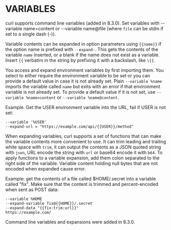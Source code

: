 <!-- Copyright (C) Daniel Stenberg, <daniel@haxx.se>, et al. -->
<!-- SPDX-License-Identifier: curl -->
# VARIABLES
curl supports command line variables (added in 8.3.0). Set variables with
--variable name=content or --variable name@file (where `file` can be stdin if
set to a single dash (-)).

Variable contents can be expanded in option parameters using `{{name}}` if the
option name is prefixed with `--expand-`. This gets the contents of the
variable `name` inserted, or a blank if the name does not exist as a
variable. Insert `{{` verbatim in the string by prefixing it with a backslash,
like `\{{`.

You access and expand environment variables by first importing them. You
select to either require the environment variable to be set or you can provide
a default value in case it is not already set. Plain `--variable %name`
imports the variable called `name` but exits with an error if that environment
variable is not already set. To provide a default value if it is not set, use
`--variable %name=content` or `--variable %name@content`.

Example. Get the USER environment variable into the URL, fail if USER is not
set:

    --variable '%USER'
    --expand-url = "https://example.com/api/{{USER}}/method"

When expanding variables, curl supports a set of functions that can make the
variable contents more convenient to use. It can trim leading and trailing
white space with `trim`, it can output the contents as a JSON quoted string
with `json`, URL encode the string with `url` or base64 encode it with `b64`.
To apply functions to a variable expansion, add them colon separated to the
right side of the variable. Variable content holding null bytes that are not
encoded when expanded cause error.

Example: get the contents of a file called $HOME/.secret into a variable
called "fix". Make sure that the content is trimmed and percent-encoded when
sent as POST data:

    --variable %HOME
    --expand-variable fix@{{HOME}}/.secret
    --expand-data "{{fix:trim:url}}"
    https://example.com/

Command line variables and expansions were added in 8.3.0.
